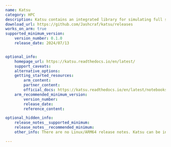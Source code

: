 ```yaml
---
name: Katsu
category: HPC
description: Katsu contains an integrated library for simulating full stokes and mueller polarimetry, modeling simple polarization effects (represented with Mueller calculus), and integrating both as data reduction tools for conducting polarimetry in the laboratory.
download_url: https://github.com/Jashcraf/katsu/releases
works_on_arm: true
supported_minimum_version:
    version_number: 0.1.0
    release_date: 2024/07/13


optional_info:
    homepage_url: https://katsu.readthedocs.io/en/latest/
    support_caveats:
    alternative_options:
    getting_started_resources:
        arm_content:
        partner_content:
        official_docs: https://katsu.readthedocs.io/en/latest/notebooks/Installation.html
    arm_recommended_minimum_version:
        version_number:
        release_date:
        reference_content:

optional_hidden_info:
    release_notes__supported_minimum:
    release_notes__recommended_minimum:
    other_info: There are no Linux/ARM64 release notes. Katsu can be installed via pip from the first released version 0.1.0.

---
```

